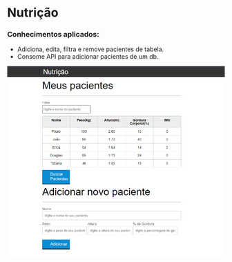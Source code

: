 # Nutrição

### Conhecimentos aplicados:
- Adiciona, edita, filtra e remove pacientes de tabela.
- Consome API para adicionar pacientes de um db.

<img src=https://raw.githubusercontent.com/LeonarDev/Autoplay/main/1_front-end/nutri/img/Screenshot_1.png>
